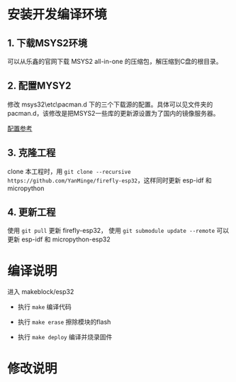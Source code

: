 # 安装开发编译环境 #

## 1. 下载MSYS2环境 ##
   
   可以从乐鑫的官网下载 MSYS2 all-in-one 的压缩包，解压缩到C盘的根目录。

## 2. 配置MYSY2  ##
   
   修改 msys32\etc\pacman.d 下的三个下载源的配置。具体可以见文件夹的pacman.d，该修改是把MSYS2一些库的更新源设置为了国内的镜像服务器。

   [配置参考](https://github.com/YanMinge/esp_project/tree/master/pacman.d "配置参考")

## 3. 克隆工程 ##

   clone 本工程时，用 `git clone --recursive https://github.com/YanMinge/firefly-esp32`，这样同时更新 esp-idf 和 micropython

## 4. 更新工程 ##

   使用 `git pull` 更新 firefly-esp32，
   使用 `git submodule update --remote` 可以更新 esp-idf 和 micropython-esp32

# 编译说明 #

   进入 makeblock/esp32 

- 执行 `make` 编译代码

- 执行 `make erase` 擦除模块的flash
   
- 执行 `make deploy` 编译并烧录固件

# 修改说明 #